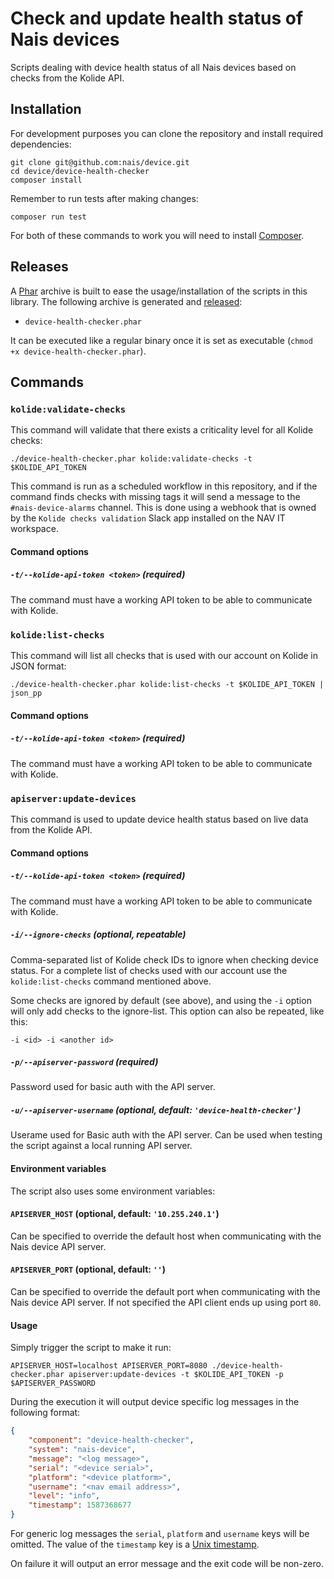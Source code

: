 # Check and update health status of Nais devices

Scripts dealing with device health status of all Nais devices based on checks from the Kolide API.

## Installation

For development purposes you can clone the repository and install required dependencies:

    git clone git@github.com:nais/device.git
    cd device/device-health-checker
    composer install

Remember to run tests after making changes:

    composer run test

For both of these commands to work you will need to install [Composer](https://getcomposer.org/doc/00-intro.md#installation-linux-unix-macos).

## Releases

A [Phar](https://www.php.net/manual/en/intro.phar.php) archive is built to ease the usage/installation of the scripts in this library. The following archive is generated and [released](https://github.com/nais/device/releases):

- `device-health-checker.phar`

It can be executed like a regular binary once it is set as executable (`chmod +x device-health-checker.phar`).

## Commands

### `kolide:validate-checks`

This command will validate that there exists a criticality level for all Kolide checks:

    ./device-health-checker.phar kolide:validate-checks -t $KOLIDE_API_TOKEN

This command is run as a scheduled workflow in this repository, and if the command finds checks with missing tags it will send a message to the `#nais-device-alarms` channel. This is done using a webhook that is owned by the `Kolide checks validation` Slack app installed on the NAV IT workspace.

#### Command options

##### `-t/--kolide-api-token <token>` (required)

The command must have a working API token to be able to communicate with Kolide.

### `kolide:list-checks`

This command will list all checks that is used with our account on Kolide in JSON format:

    ./device-health-checker.phar kolide:list-checks -t $KOLIDE_API_TOKEN | json_pp

#### Command options

##### `-t/--kolide-api-token <token>` (required)

The command must have a working API token to be able to communicate with Kolide.

### `apiserver:update-devices`

This command is used to update device health status based on live data from the Kolide API.

#### Command options

##### `-t/--kolide-api-token <token>` (required)

The command must have a working API token to be able to communicate with Kolide.

##### `-i/--ignore-checks` (optional, repeatable)

Comma-separated list of Kolide check IDs to ignore when checking device status. For a complete list of checks used with our account use the `kolide:list-checks` command mentioned above.

Some checks are ignored by default (see above), and using the `-i` option will only add checks to the ignore-list. This option can also be repeated, like this:

    -i <id> -i <another id>

##### `-p/--apiserver-password` (required)

Password used for basic auth with the API server.

##### `-u/--apiserver-username` (optional, default: `'device-health-checker'`)

Userame used for Basic auth with the API server. Can be used when testing the script against a local running API server.

#### Environment variables

The script also uses some environment variables:

#### `APISERVER_HOST` (optional, default: `'10.255.240.1'`)

Can be specified to override the default host when communicating with the Nais device API server.

#### `APISERVER_PORT` (optional, default: `''`)

Can be specified to override the default port when communicating with the Nais device API server. If not specified the API client ends up using port `80`.

#### Usage

Simply trigger the script to make it run:

    APISERVER_HOST=localhost APISERVER_PORT=8080 ./device-health-checker.phar apiserver:update-devices -t $KOLIDE_API_TOKEN -p $APISERVER_PASSWORD

During the execution it will output device specific log messages in the following format:

```json
{
    "component": "device-health-checker",
    "system": "nais-device",
    "message": "<log message>",
    "serial": "<device serial>",
    "platform": "<device platform>",
    "username": "<nav email address>",
    "level": "info",
    "timestamp": 1587368677
}
```

For generic log messages the `serial`, `platform` and `username` keys will be omitted. The value of the `timestamp` key is a [Unix timestamp](https://en.wikipedia.org/wiki/Unix_time).

On failure it will output an error message and the exit code will be non-zero.